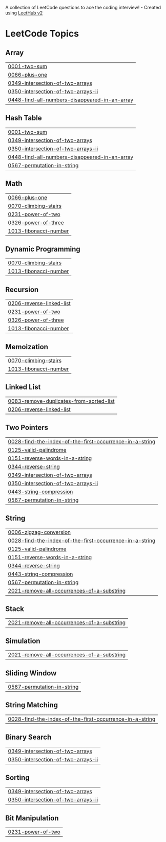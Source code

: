 A collection of LeetCode questions to ace the coding interview! - Created using [LeetHub v2](https://github.com/arunbhardwaj/LeetHub-2.0)
<!---LeetCode Topics Start-->
# LeetCode Topics
## Array
|  |
| ------- |
| [0001-two-sum](https://github.com/Satishnaidu2633/Leetcode/tree/master/0001-two-sum) |
| [0066-plus-one](https://github.com/Satishnaidu2633/Leetcode/tree/master/0066-plus-one) |
| [0349-intersection-of-two-arrays](https://github.com/Satishnaidu2633/Leetcode/tree/master/0349-intersection-of-two-arrays) |
| [0350-intersection-of-two-arrays-ii](https://github.com/Satishnaidu2633/Leetcode/tree/master/0350-intersection-of-two-arrays-ii) |
| [0448-find-all-numbers-disappeared-in-an-array](https://github.com/Satishnaidu2633/Leetcode/tree/master/0448-find-all-numbers-disappeared-in-an-array) |
## Hash Table
|  |
| ------- |
| [0001-two-sum](https://github.com/Satishnaidu2633/Leetcode/tree/master/0001-two-sum) |
| [0349-intersection-of-two-arrays](https://github.com/Satishnaidu2633/Leetcode/tree/master/0349-intersection-of-two-arrays) |
| [0350-intersection-of-two-arrays-ii](https://github.com/Satishnaidu2633/Leetcode/tree/master/0350-intersection-of-two-arrays-ii) |
| [0448-find-all-numbers-disappeared-in-an-array](https://github.com/Satishnaidu2633/Leetcode/tree/master/0448-find-all-numbers-disappeared-in-an-array) |
| [0567-permutation-in-string](https://github.com/Satishnaidu2633/Leetcode/tree/master/0567-permutation-in-string) |
## Math
|  |
| ------- |
| [0066-plus-one](https://github.com/Satishnaidu2633/Leetcode/tree/master/0066-plus-one) |
| [0070-climbing-stairs](https://github.com/Satishnaidu2633/Leetcode/tree/master/0070-climbing-stairs) |
| [0231-power-of-two](https://github.com/Satishnaidu2633/Leetcode/tree/master/0231-power-of-two) |
| [0326-power-of-three](https://github.com/Satishnaidu2633/Leetcode/tree/master/0326-power-of-three) |
| [1013-fibonacci-number](https://github.com/Satishnaidu2633/Leetcode/tree/master/1013-fibonacci-number) |
## Dynamic Programming
|  |
| ------- |
| [0070-climbing-stairs](https://github.com/Satishnaidu2633/Leetcode/tree/master/0070-climbing-stairs) |
| [1013-fibonacci-number](https://github.com/Satishnaidu2633/Leetcode/tree/master/1013-fibonacci-number) |
## Recursion
|  |
| ------- |
| [0206-reverse-linked-list](https://github.com/Satishnaidu2633/Leetcode/tree/master/0206-reverse-linked-list) |
| [0231-power-of-two](https://github.com/Satishnaidu2633/Leetcode/tree/master/0231-power-of-two) |
| [0326-power-of-three](https://github.com/Satishnaidu2633/Leetcode/tree/master/0326-power-of-three) |
| [1013-fibonacci-number](https://github.com/Satishnaidu2633/Leetcode/tree/master/1013-fibonacci-number) |
## Memoization
|  |
| ------- |
| [0070-climbing-stairs](https://github.com/Satishnaidu2633/Leetcode/tree/master/0070-climbing-stairs) |
| [1013-fibonacci-number](https://github.com/Satishnaidu2633/Leetcode/tree/master/1013-fibonacci-number) |
## Linked List
|  |
| ------- |
| [0083-remove-duplicates-from-sorted-list](https://github.com/Satishnaidu2633/Leetcode/tree/master/0083-remove-duplicates-from-sorted-list) |
| [0206-reverse-linked-list](https://github.com/Satishnaidu2633/Leetcode/tree/master/0206-reverse-linked-list) |
## Two Pointers
|  |
| ------- |
| [0028-find-the-index-of-the-first-occurrence-in-a-string](https://github.com/Satishnaidu2633/Leetcode/tree/master/0028-find-the-index-of-the-first-occurrence-in-a-string) |
| [0125-valid-palindrome](https://github.com/Satishnaidu2633/Leetcode/tree/master/0125-valid-palindrome) |
| [0151-reverse-words-in-a-string](https://github.com/Satishnaidu2633/Leetcode/tree/master/0151-reverse-words-in-a-string) |
| [0344-reverse-string](https://github.com/Satishnaidu2633/Leetcode/tree/master/0344-reverse-string) |
| [0349-intersection-of-two-arrays](https://github.com/Satishnaidu2633/Leetcode/tree/master/0349-intersection-of-two-arrays) |
| [0350-intersection-of-two-arrays-ii](https://github.com/Satishnaidu2633/Leetcode/tree/master/0350-intersection-of-two-arrays-ii) |
| [0443-string-compression](https://github.com/Satishnaidu2633/Leetcode/tree/master/0443-string-compression) |
| [0567-permutation-in-string](https://github.com/Satishnaidu2633/Leetcode/tree/master/0567-permutation-in-string) |
## String
|  |
| ------- |
| [0006-zigzag-conversion](https://github.com/Satishnaidu2633/Leetcode/tree/master/0006-zigzag-conversion) |
| [0028-find-the-index-of-the-first-occurrence-in-a-string](https://github.com/Satishnaidu2633/Leetcode/tree/master/0028-find-the-index-of-the-first-occurrence-in-a-string) |
| [0125-valid-palindrome](https://github.com/Satishnaidu2633/Leetcode/tree/master/0125-valid-palindrome) |
| [0151-reverse-words-in-a-string](https://github.com/Satishnaidu2633/Leetcode/tree/master/0151-reverse-words-in-a-string) |
| [0344-reverse-string](https://github.com/Satishnaidu2633/Leetcode/tree/master/0344-reverse-string) |
| [0443-string-compression](https://github.com/Satishnaidu2633/Leetcode/tree/master/0443-string-compression) |
| [0567-permutation-in-string](https://github.com/Satishnaidu2633/Leetcode/tree/master/0567-permutation-in-string) |
| [2021-remove-all-occurrences-of-a-substring](https://github.com/Satishnaidu2633/Leetcode/tree/master/2021-remove-all-occurrences-of-a-substring) |
## Stack
|  |
| ------- |
| [2021-remove-all-occurrences-of-a-substring](https://github.com/Satishnaidu2633/Leetcode/tree/master/2021-remove-all-occurrences-of-a-substring) |
## Simulation
|  |
| ------- |
| [2021-remove-all-occurrences-of-a-substring](https://github.com/Satishnaidu2633/Leetcode/tree/master/2021-remove-all-occurrences-of-a-substring) |
## Sliding Window
|  |
| ------- |
| [0567-permutation-in-string](https://github.com/Satishnaidu2633/Leetcode/tree/master/0567-permutation-in-string) |
## String Matching
|  |
| ------- |
| [0028-find-the-index-of-the-first-occurrence-in-a-string](https://github.com/Satishnaidu2633/Leetcode/tree/master/0028-find-the-index-of-the-first-occurrence-in-a-string) |
## Binary Search
|  |
| ------- |
| [0349-intersection-of-two-arrays](https://github.com/Satishnaidu2633/Leetcode/tree/master/0349-intersection-of-two-arrays) |
| [0350-intersection-of-two-arrays-ii](https://github.com/Satishnaidu2633/Leetcode/tree/master/0350-intersection-of-two-arrays-ii) |
## Sorting
|  |
| ------- |
| [0349-intersection-of-two-arrays](https://github.com/Satishnaidu2633/Leetcode/tree/master/0349-intersection-of-two-arrays) |
| [0350-intersection-of-two-arrays-ii](https://github.com/Satishnaidu2633/Leetcode/tree/master/0350-intersection-of-two-arrays-ii) |
## Bit Manipulation
|  |
| ------- |
| [0231-power-of-two](https://github.com/Satishnaidu2633/Leetcode/tree/master/0231-power-of-two) |
<!---LeetCode Topics End-->